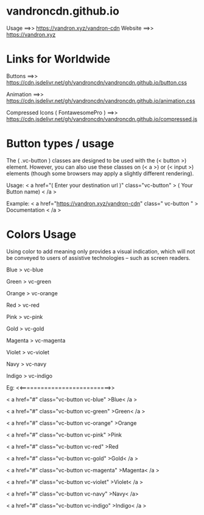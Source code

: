 # vandroncdn.github.io

Usage ==>> https://vandron.xyz/vandron-cdn
Website ==>> https://vandron.xyz

# Links for Worldwide


Buttons                             ==>> https://cdn.jsdelivr.net/gh/vandroncdn/vandroncdn.github.io/button.css

Animation                           ==>> https://cdn.jsdelivr.net/gh/vandroncdn/vandroncdn.github.io/animation.css

Compressed Icons ( FontawesomePro ) ==>> https://cdn.jsdelivr.net/gh/vandroncdn/vandroncdn.github.io/compressed.js

# Button types / usage

The ( .vc-button ) classes are designed to be used with the (< button >) element. However, you can also use these classes on (< a >) or (< input >) elements (though some browsers may apply a slightly different rendering).
  
  Usage: < a href="( Enter your destination url )" class="vc-button" > ( Your Button name) < /a >
  
  Example: < a href="https://vandron.xyz/vandron-cdn" class=" vc-button " > Documentation < /a >
  
  # Colors Usage
  
  Using color to add meaning only provides a visual indication, which will not be conveyed to users of assistive technologies – such as screen readers.
  
  Blue > vc-blue
  
  Green > vc-green
  
  Orange > vc-orange
  
  Red > vc-red
  
  Pink > vc-pink
  
  Gold > vc-gold
  
  Magenta > vc-magenta
  
  Violet > vc-violet
  
  Navy > vc-navy
  
  Indigo > vc-indigo
  
  Eg: <<==========================>>
  
  < a href="#" class="vc-button vc-blue" >Blue< /a >
  
  < a href="#" class="vc-button vc-green" >Green< /a >
  
  < a href="#" class="vc-button vc-orange" >Orange </a >
  
  < a href="#" class="vc-button vc-pink" >Pink </a >
  
  < a href="#" class="vc-button vc-red" >Red </a >
  
  < a href="#" class="vc-button vc-gold" >Gold< /a >
  
  < a href="#" class="vc-button vc-magenta" >Magenta< /a >
  
  < a href="#" class="vc-button vc-violet" >Violet< /a >
  
  < a href="#" class="vc-button vc-navy" >Navy< /a>
  
  < a href="#" class="vc-button vc-indigo" >Indigo< /a >
  
  
  
